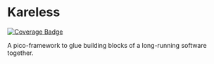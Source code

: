 # Kareless
[![Coverage Badge][bdg-cov-kareless]][action-tests]

A pico-framework to glue building blocks of a long-running software together.

[action-tests]: https://github.com/janstoon/toolbox/actions?query=branch%3Amaster+workflow%3Atests
[bdg-cov-kareless]: https://img.shields.io/endpoint?url=https://gist.githubusercontent.com/pouyanh/69229998008a13b9b87590ebe50ecded/raw/janstoon_toolbox_kareless_refs_heads_master.json

